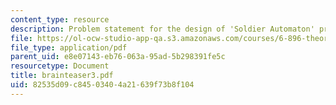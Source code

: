 ```yaml
---
content_type: resource
description: Problem statement for the design of 'Soldier Automaton' problem.
file: https://ol-ocw-studio-app-qa.s3.amazonaws.com/courses/6-896-theory-of-parallel-hardware-sma-5511-spring-2004/82535d09c84503404a21639f73b8f104_brainteaser3.pdf
file_type: application/pdf
parent_uid: e8e07143-eb76-063a-95ad-5b298391fe5c
resourcetype: Document
title: brainteaser3.pdf
uid: 82535d09-c845-0340-4a21-639f73b8f104
---
```

